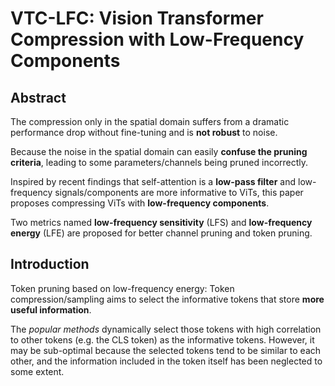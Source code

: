# VTC-LFC: Vision Transformer Compression with Low-Frequency Components

## Abstract
The compression only
in the spatial domain suffers from a dramatic performance drop without fine-tuning and is **not robust** to noise.

Because the noise in the spatial domain can easily
**confuse the pruning criteria**, leading to some parameters/channels being pruned
incorrectly.

Inspired by recent findings that self-attention is a **low-pass filter** and
low-frequency signals/components are more informative to ViTs, this paper proposes compressing ViTs with **low-frequency components**.

Two metrics named
**low-frequency sensitivity** (LFS) and **low-frequency energy** (LFE) are proposed
for better channel pruning and token pruning.

## Introduction
Token pruning based on low-frequency energy:
Token compression/sampling aims to select the informative tokens that store **more useful information**.

The _popular methods_ dynamically select those tokens with high correlation to other tokens (e.g. the
CLS token) as the informative tokens.
However, it may be sub-optimal because the selected tokens
tend to be similar to each other, and the information included in the token itself has been neglected to
some extent.











